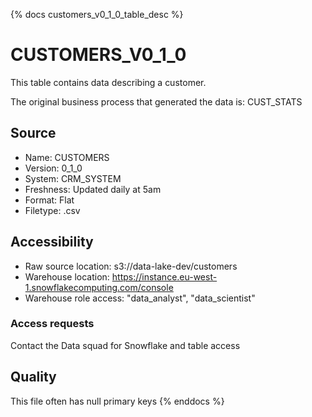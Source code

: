 {% docs customers_v0_1_0_table_desc %}

# CUSTOMERS_V0_1_0
This table contains data describing a customer.

The original business process that generated the data is: CUST_STATS

## Source
- Name: CUSTOMERS
- Version: 0_1_0
- System: CRM_SYSTEM
- Freshness: Updated daily at 5am
- Format: Flat
- Filetype: .csv

## Accessibility
- Raw source location: s3://data-lake-dev/customers
- Warehouse location: https://instance.eu-west-1.snowflakecomputing.com/console
- Warehouse role access: "data_analyst", "data_scientist"

### Access requests
Contact the Data squad for Snowflake and table access

## Quality
This file often has null primary keys
{% enddocs %}
